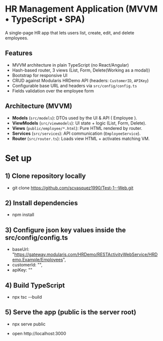 # HR Management Application (MVVM • TypeScript • SPA)

A single-page HR app that lets users list, create, edit, and delete employees.

## Features

- MVVM architecture in plain TypeScript (no React/Angular)
- Hash-based router, 3 views (List, Form, Delete(Working as a modal))
- Bootstrap for responsive UI
- CRUD against Modularis HRDemo API (headers: `CustomerID`, `APIKey`)
- Configurable base URL and headers via `src/config/config.ts`
- Fields validation over the employee form

## Architecture (MVVM)

- **Models** (`src/models`): DTOs used by the UI & API ( Employee ).
- **ViewModels** (`src/viewmodels`): UI state + logic (List, Form, Delete).
- **Views** (`public/employee/*.html`): Pure HTML rendered by router.
- **Services** (`src/services`): API communication (`EmployeeService`).
- **Router** (`src/router.ts`): Loads view HTML + activates matching VM.

# Set up

## 1) Clone repository locally

- git clone https://github.com/scvasquez1990/Test-1--Web.git

## 2) Install dependencies

- npm install

## 3) Configure json key values inside the src/config/config.ts

- baseUrl: "https://gateway.modularis.com/HRDemo/RESTActivityWebService/HRDemo.Example/Employees",
- customerId: "<your CustomerID>",
- apiKey: "<your APIKey>"

## 4) Build TypeScript

- npx tsc --build

## 5) Serve the app (public is the server root)

- npx serve public

- open http://localhost:3000
